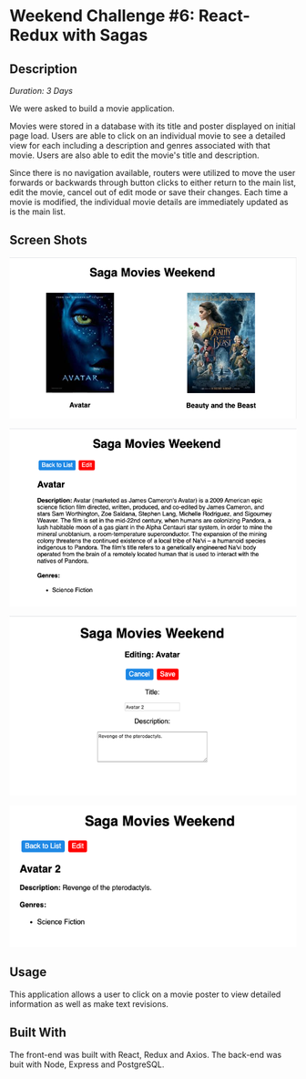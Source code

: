# Weekend Challenge #6: React-Redux with Sagas

## Description

*Duration: 3 Days*

We were asked to build a movie application. 

Movies were stored in a database with its title and poster displayed on initial page load. Users are able to click on an individual movie to see a detailed view for each including a description and genres associated with that movie. Users are also able to edit the movie's title and description.

Since there is no navigation available, routers were utilized to move the user forwards or backwards through button clicks to either return to the main list, edit the movie, cancel out of edit mode or save their changes. Each time a movie is modified, the individual movie details are immediately updated as is the main list.

## Screen Shots

![main display](/wireframes/main-display.png)

![movie details](/wireframes/movie-details.png)

![edit movie](/wireframes/edit-movie.png)

![revised movie](/wireframes/revised-movie.png)

## Usage

This application allows a user to click on a movie poster to view detailed information as well as make text revisions.

## Built With

The front-end was built with React, Redux and Axios. The back-end was buit with Node, Express and PostgreSQL.


